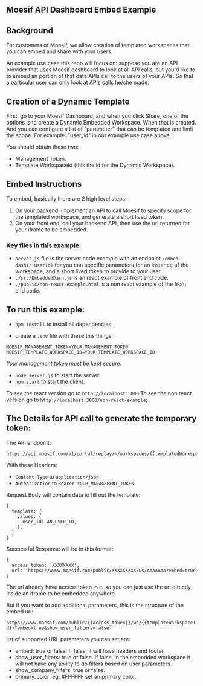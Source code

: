 ## Moesif API Dashboard Embed Example

## Background

For customers of Moesif, we allow creation of templated workspaces that you can embed and share with your users.

An example use case this repo will focus on: suppose you are an API provider that uses Moesif dashboard to look at all API calls, but you'd like to to embed an portion of that data APIs call to the users of your APIs. So that a particular user can only look at APIs calls he/she made.

## Creation of a Dynamic Template

First, go to your Moesif Dashboard, and when you click Share, one of the options is to create a Dynamic Embedded Workspace. When that is created.
And you can configure a list of "parameter" that can be templated and limit the scope. For example: "user_id" in our example use case above.

You should obtain these two:

- Management Token.
- Template WorkspaceId (this the id for the Dynamic Workspace).

## Embed Instructions

To embed, basically there are 2 high level steps:

1. On your backend, implement an API to call Moesif to specify scope for the templated workspace, and generate a short lived token.
2. On your front end, call your backend API, then use the url returned for your iframe to be embedded.

### Key files in this example:

- `server.js` file is the server code example with an endpoint `/embed-dash(/:userId)` for you can specific parameters for an instance of the workspace, and a short lived token to provide to your user.
- `./src/EmbeddedDash.js` is an react example of front end code.
- `./public/non-react-example.html` is a non react example of the front end code.

## To run this example:

- `npm install` to install all dependencies.

- create a `.env` file with these this things:

```
MOESIF_MANAGEMENT_TOKEN=YOUR_MANAGEMENT_TOKEN
MOESIF_TEMPLATE_WORKSPACE_ID=YOUR_TEMPLATE_WORKSPACE_ID
```

_Your management token must be kept secure._

- `node server.js` to start the server.
- `npm start` to start the client.

To see the react version go to `http://localhost:3000`
To see the non react version go to `http://localhost:3000/non-react-example`;

## The Details for API call to generate the temporary token:

The API endpoint:

```
https://api.moesif.com/v1/portal/replay/~/workspaces/{{templatedWorkspaceId}}/access_token
```

With these Headers:

- `Content-Type` to `application/json`
- `Authorization` to `Bearer YOUR_MANAGEMENT_TOKEN`

Request Body will contain data to fill out the template:

```
{
  template: {
    values: {
      user_id: AN_USER_ID,
    },
  }
}
```

Successful Response will be in this format:

```
{
  access_token: 'XXXXXXXX',
  url: 'https://wwww.moesif.com/public/XXXXXXXXX/ws/AAAAAAA?embed=true
}
```

The url already have access token in it, so you can just use the url directly inside an iframe to be embedded anywhere.

But if you want to add additional parameters, this is the structure of the embed url:

`https://www.moesif.com/public/{{access_token}}/ws/{{templateWorkspaceId}}?embed=true&show_user_filters=false`

list of supported URL parameters you can set are:

- embed: true or false. If false, it will have headers and footer.
- show_user_filters: true or false. If false, in the embedded workspace it will not have any ability to do filters based on user parameters.
- show_company_filters: true or false.
- primary_color: eg. #FFFFFF set an primary color.
